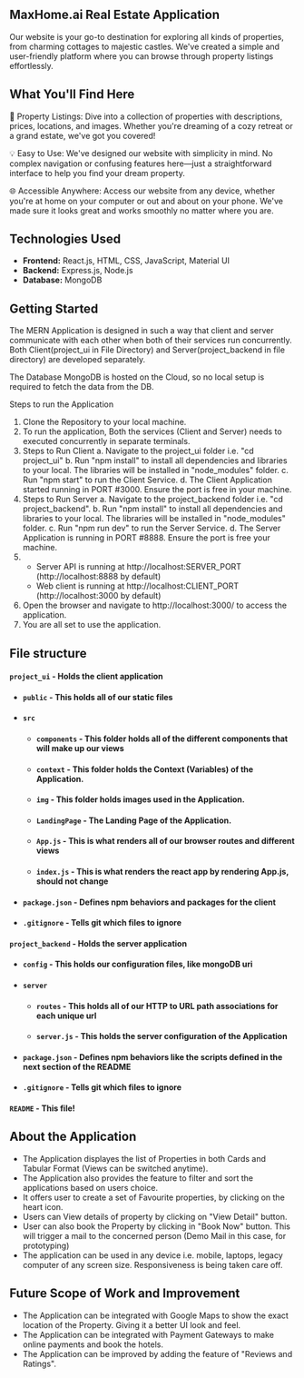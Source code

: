 ## MaxHome.ai Real Estate Application
Our website is your go-to destination for exploring all kinds of properties, from charming cottages to majestic castles. We've created a simple and user-friendly platform where you can browse through property listings effortlessly.


## What You'll Find Here
🏰 Property Listings: Dive into a collection of properties with descriptions, prices, locations, and images. Whether you're dreaming of a cozy retreat or a grand estate, we've got you covered!

💡 Easy to Use: We've designed our website with simplicity in mind. No complex navigation or confusing features here—just a straightforward interface to help you find your dream property.

🌐 Accessible Anywhere: Access our website from any device, whether you're at home on your computer or out and about on your phone. We've made sure it looks great and works smoothly no matter where you are.


## Technologies Used

- **Frontend:** React.js, HTML, CSS, JavaScript, Material UI
- **Backend:** Express.js, Node.js
- **Database:** MongoDB


## Getting Started
The MERN Application is designed in such a way that client and server communicate with each other when both of their services run concurrently. Both Client(project_ui in File Directory) and Server(project_backend in file directory) are developed separately.

The Database MongoDB is hosted on the Cloud, so no local setup is required to fetch the data from the DB.

Steps to run the Application
1. Clone the Repository to your local machine.
2. To run the application, Both the services (Client and Server) needs to executed concurrently in separate terminals.
3. Steps to Run Client
    a. Navigate to the project_ui folder i.e. "cd project_ui"
    b. Run "npm install" to install all dependencies and libraries to your local. The libraries will be installed in "node_modules" folder.
    c. Run "npm start" to run the Client Service.
    d. The Client Application started running in PORT #3000. Ensure the port is free in your machine.
4. Steps to Run Server
    a. Navigate to the project_backend folder i.e. "cd project_backend".
    b. Run "npm install" to install all dependencies and libraries to your local. The libraries will be installed in "node_modules" folder.
    c. Run "npm run dev" to run the Server Service.
    d. The Server Application is running in PORT #8888. Ensure the port is free your machine.
5. - Server API is running at http://localhost:SERVER_PORT (http://localhost:8888 by default)
   - Web client is running at http://localhost:CLIENT_PORT (http://localhost:3000 by default)
6. Open the browser and navigate to http://localhost:3000/ to access the application.
7. You are all set to use the application.


## File structure
#### `project_ui` - Holds the client application
- #### `public` - This holds all of our static files
- #### `src`
    - #### `components` - This folder holds all of the different components that will make up our views
    - #### `context` - This folder holds the Context (Variables) of the Application.
    - #### `img` - This folder holds images used in the Application.
    - #### `LandingPage` - The Landing Page of the Application.
    - #### `App.js` - This is what renders all of our browser routes and different views
    - #### `index.js` - This is what renders the react app by rendering App.js, should not change
- #### `package.json` - Defines npm behaviors and packages for the client
- #### `.gitignore` - Tells git which files to ignore
#### `project_backend` - Holds the server application
- #### `config` - This holds our configuration files, like mongoDB uri
- #### `server`
    - #### `routes` - This holds all of our HTTP to URL path associations for each unique url
    - #### `server.js` - This holds the server configuration of the Application
- #### `package.json` - Defines npm behaviors like the scripts defined in the next section of the README
- #### `.gitignore` - Tells git which files to ignore
#### `README` - This file!

## About the Application
- The Application displayes the list of Properties in both Cards and Tabular Format (Views can be switched anytime).
- The Application also provides the feature to filter and sort the applications based on users choice.
- It offers user to create a set of Favourite properties, by clicking on the heart icon.
- Users can View details of property by clicking on "View Detail" button.
- User can also book the Property by clicking in "Book Now" button. This will trigger a mail to the concerned person (Demo Mail in this case, for prototyping)
- The application can be used in any device i.e. mobile, laptops, legacy computer of any screen size. Responsiveness is being taken care off.

## Future Scope of Work and Improvement
- The Application can be integrated with Google Maps to show the exact location of the Property. Giving it a better UI look and feel.
- The Application can be integrated with Payment Gateways to make online payments and book the hotels.
- The Application can be improved by adding the feature of "Reviews and Ratings".